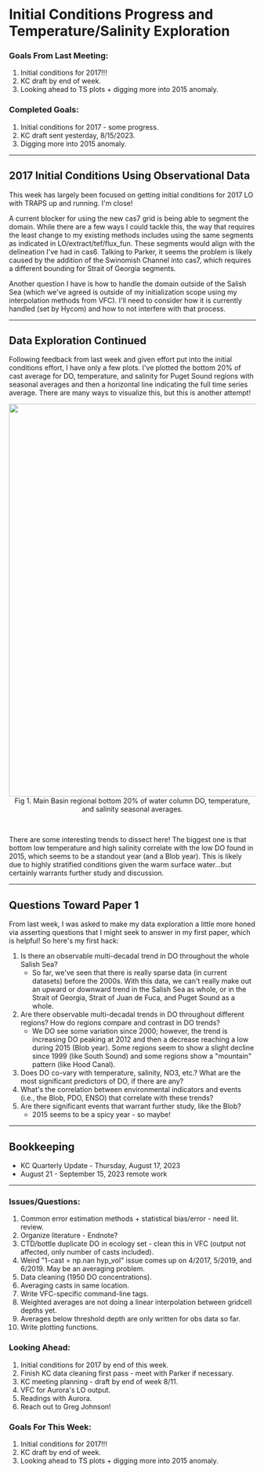 # Initial Conditions Progress and Temperature/Salinity Exploration

### Goals From Last Meeting:
1. Initial conditions for 2017!!!
2. KC draft by end of week.
3. Looking ahead to TS plots + digging more into 2015 anomaly.

### Completed Goals:
1. Initial conditions for 2017 - some progress.
2. KC draft sent yesterday, 8/15/2023.
3. Digging more into 2015 anomaly.


---

## 2017 Initial Conditions Using Observational Data

This week has largely been focused on getting initial conditions for 2017 LO with TRAPS up and running. I'm close!

A current blocker for using the new cas7 grid is being able to segment the domain. While there are a few ways I could tackle this, the way that requires the least change to my existing methods includes using the same segments as indicated in LO/extract/tef/flux_fun. These segments would align with the delineation I've had in cas6. Talking to Parker, it seems the problem is likely caused by the addition of the Swinomish Channel into cas7, which requires a different bounding for Strait of Georgia segments.

Another question I have is how to handle the domain outside of the Salish Sea (which we've agreed is outside of my initialization scope using my interpolation methods from VFC). I'll need to consider how it is currently handled (set by Hycom) and how to not interfere with that process.

---

## Data Exploration Continued

Following feedback from last week and given effort put into the initial conditions effort, I have only a few plots. I've plotted the bottom 20% of cast average for DO, temperature, and salinity for Puget Sound regions with seasonal averages and then a horizontal line indicating the full time series average. There are many ways to visualize this, but this is another attempt! 


<p style="text-align:center;"><img src="https://github.com/dakotamm/dakotamm.github.io/assets/55995675/3e3c8885-d8df-41c8-b5c8-86229cef3e2e" width="800"/><br>Fig 1. Main Basin regional bottom 20% of water column DO, temperature, and salinity seasonal averages.</p><br>


There are some interesting trends to dissect here! The biggest one is that bottom low temperature and high salinity correlate with the low DO found in 2015, which seems to be a standout year (and a Blob year). This is likely due to highly stratified conditions given the warm surface water...but certainly warrants further study and discussion. 

---

## Questions Toward Paper 1

From last week, I was asked to make my data exploration a little more honed via asserting questions that I might seek to answer in my first paper, which is helpful! So here's my first hack:

1. Is there an observable multi-decadal trend in DO throughout the whole Salish Sea?
   * So far, we've seen that there is really sparse data (in current datasets) before the 2000s. With this data, we can't really make out an upward or downward trend in the Salish Sea as whole, or in the Strait of Georgia, Strait of Juan de Fuca, and Puget Sound as a whole.
2. Are there observable multi-decadal trends in DO throughout different regions? How do regions compare and contrast in DO trends?
   * We DO see some variation since 2000; however, the trend is increasing DO peaking at 2012 and then a decrease reaching a low during 2015 (Blob year). Some regions seem to show a slight decline since 1999 (like South Sound) and some regions show a "mountain" pattern (like Hood Canal).
3. Does DO co-vary with temperature, salinity, NO3, etc.? What are the most significant predictors of DO, if there are any?
4. What's the correlation between environmental indicators and events (i.e., the Blob, PDO, ENSO) that correlate with these trends?
5. Are there significant events that warrant further study, like the Blob?
   * 2015 seems to be a spicy year - so maybe!

---

## Bookkeeping 
* KC Quarterly Update - Thursday, August 17, 2023
* August 21 - September 15, 2023 remote work

---

### Issues/Questions:
1. Common error estimation methods + statistical bias/error - need lit. review.
2. Organize literature - Endnote?
3. CTD/bottle duplicate DO in ecology set - clean this in VFC (output not affected, only number of casts included).
4. Weird "1-cast = np.nan hyp_vol" issue comes up on 4/2017, 5/2019, and 6/2019. May be an averaging problem.
5. Data cleaning (1950 DO concentrations).
6. Averaging casts in same location.
7. Write VFC-specific command-line tags.
8. Weighted averages are not doing a linear interpolation between gridcell depths yet.
9. Averages below threshold depth are only written for obs data so far.
10. Write plotting functions.

### Looking Ahead:
1. Initial conditions for 2017 by end of this week.
2. Finish KC data cleaning first pass - meet with Parker if necessary.
3. KC meeting planning - draft by end of week 8/11.
4. VFC for Aurora's LO output.
5. Readings with Aurora.
6. Reach out to Greg Johnson!

### Goals For This Week:
1. Initial conditions for 2017!!!
2. KC draft by end of week.
3. Looking ahead to TS plots + digging more into 2015 anomaly.
